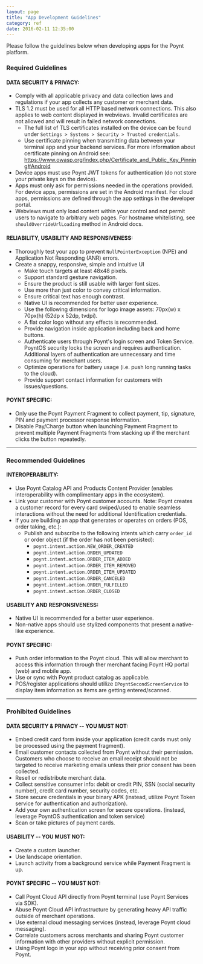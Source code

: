 ```yaml
---
layout: page
title: "App Development Guidelines"
category: ref
date: 2016-02-11 12:35:00
---
```


Please follow the guidelines below when developing apps for the Poynt platform.

### Required Guidelines

#### DATA SECURITY & PRIVACY:
* Comply with all applicable privacy and data collection laws and regulations if your app collects any customer or merchant data.
* TLS 1.2 must be used for all HTTP based network connections. This also applies to web content displayed in webviews. Invalid certificates are not allowed and will result in failed network connections.
  * The full list of TLS certificates installed on the device can be found under `Settings ­>
    Systems ­> Security ­> Trusted credentials`.
  * Use certificate pinning when transmitting data between your terminal app and your backend services. For more information about certificate pinning on Android see:
    https://www.owasp.org/index.php/Certificate_and_Public_Key_Pinning#Android
* Device apps must use Poynt JWT tokens for authentication (do not store your private keys on the device).
* Apps must only ask for permissions needed in the operations provided. For device apps, permissions are set in the Android manifest. For cloud apps, permissions are defined through the app settings in the developer portal.
* Webviews must only load content within your control and not permit users to navigate to arbitrary web pages. For hostname whitelisting, see `shouldOverrideUrlLoading` method in Android docs.

#### RELIABILITY, USABILITY AND RESPONSIVENESS: 
* Thoroughly test your app to prevent `NullPointerException` (NPE) and Application Not Responding (ANR) errors.
* Create a snappy, responsive, simple and intuitive UI
  * Make touch targets at least 48x48 pixels.
  * Support standard gesture navigation.
  * Ensure the product is still usable with larger font sizes.
  * Use more than just color to convey critical information.
  * Ensure critical text has enough contrast.
  * Native UI is recommended for better user experience.
  * Use the following dimensions for logo image assets: 70px(w) x 70px(h) (52dp x 52dp, tvdpi). 
  * A flat color logo without any effects is recommended.
  * Provide navigation inside application including back and home buttons.
  * Authenticate users through Poynt's login screen and Token Service. PoyntOS security locks the screen and requires authentication. Additional layers of authentication are unnecessary and time consuming for merchant users. 
  * Optimize operations for battery usage (i.e. push long running tasks to the cloud).
  * Provide support contact information for customers with issues/questions.

#### POYNT SPECIFIC: 
  * Only use the Poynt Payment Fragment to collect payment, tip, signature, PIN and payment processor response information.
  * Disable Pay/Charge button when launching Payment Fragment to prevent multiple Payment Fragments from stacking up if the merchant clicks the button repeatedly.

---

### Recommended Guidelines

#### INTEROPERABILITY:
  * Use Poynt Catalog API and Products Content Provider (enables interoperability with complimentary apps in the ecosystem).
  * Link your customer with Poynt customer accounts.  Note: Poynt creates a customer record for every card swiped/used to enable seamless interactions without the need for additional Identification credentials. 
  * If you are building an app that generates or operates on orders (POS, order taking, etc.):
    * Publish and subscribe to the following intents which carry `order_id` or order object (if the order has not been persisted):
      * `poynt.intent.action.NEW_ORDER_CREATED`
      * `poynt.intent.action.ORDER_UPDATED`
      * `poynt.intent.action.ORDER_ITEM_ADDED`
      * `poynt.intent.action.ORDER_ITEM_REMOVED`
      * `poynt.intent.action.ORDER_ITEM_UPDATED`
      * `poynt.intent.action.ORDER_CANCELED`
      * `poynt.intent.action.ORDER_FULFILLED`
      * `poynt.intent.action.ORDER_CLOSED`

#### USABILITY AND RESPONSIVENESS:
  * Native UI is recommended for a better user experience.
  * Non-native apps should use stylized components that present a native-like experience.

#### POYNT SPECIFIC:
  * Push order information to the Poynt cloud. This will allow merchant to access this information through ther merchant facing Poynt HQ portal (web) and mobile app.
  * Use or sync with Poynt product catalog as applicable.
  * POS/register applications should utilize `IPoyntSecondScreenService` to display item information as items are getting entered/scanned.
  
---

### Prohibited Guidelines

#### DATA SECURITY & PRIVACY -- YOU MUST NOT:
  * Embed credit card form inside your application (credit cards must only be processed using the payment fragment).
  * Email customer contacts collected from Poynt without their permission. Customers who choose to receive an email receipt should not be targeted to receive marketing emails unless their prior consent has been collected.
  * Resell or redistribute merchant data.
  * Collect sensitive consumer info: debit or credit PIN, SSN (social security number), credit card number, security codes, etc.
  * Store secure credentials in your binary APK (instead, utilize Poynt Token service for authentication and authorization).
  * Add your own authentication screen for secure operations. (instead, leverage PoyntOS authentication and token service)
  * Scan or take pictures of payment cards.

#### USABILITY -- YOU MUST NOT:
  * Create a custom launcher.
  * Use landscape orientation.
  * Launch activity from a background service while Payment Fragment is up.

#### POYNT SPECIFIC -- YOU MUST NOT:
  * Call Poynt Cloud API directly from Poynt terminal (use Poynt Services via SDK).
  * Abuse Poynt Cloud API infrastructure by generating heavy API traffic outside of merchant operations.
  * Use external cloud messaging services (instead, leverage Poynt cloud messaging).
  * Correlate customers across merchants and sharing Poynt customer information with other providers without explicit permission.
  * Using Poynt logo in your app without receiving prior consent from Poynt.
